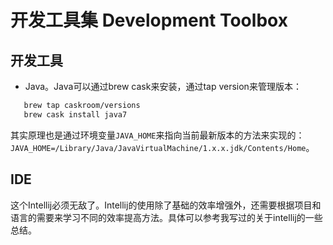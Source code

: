 # 开发工具集 Development Toolbox

## 开发工具
* Java。Java可以通过brew cask来安装，通过tap version来管理版本：
```bash
   brew tap caskroom/versions
   brew cask install java7
```

其实原理也是通过环境变量`JAVA_HOME`来指向当前最新版本的方法来实现的：`JAVA_HOME=/Library/Java/JavaVirtualMachine/1.x.x.jdk/Contents/Home`。


## IDE
这个Intellij必须无敌了。Intellij的使用除了基础的效率增强外，还需要根据项目和语言的需要来学习不同的效率提高方法。具体可以参考我写过的关于intellij的一些总结。